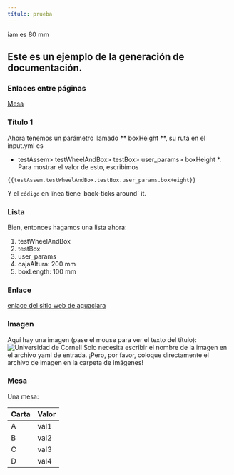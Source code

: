 ```yaml
---
título: prueba
---
```

iam es 80 mm
## Este es un ejemplo de la generación de documentación.

### Enlaces entre páginas
[Mesa](#table)

### Título 1
Ahora tenemos un parámetro llamado ** boxHeight **, su ruta en el input.yml es
* testAssem> testWheelAndBox> testBox> user_params> boxHeight *.
Para mostrar el valor de esto, escribimos
```jinja2
{{testAssem.testWheelAndBox.testBox.user_params.boxHeight}}
```
Y el `código` en línea tiene` `back-ticks around` it.

### Lista
Bien, entonces hagamos una lista ahora:
1. testWheelAndBox
1. testBox
1. user_params
1. cajaAltura: 200 mm
2. boxLength: 100 mm

### Enlace
[enlace del sitio web de aguaclara](http://aguaclara.cornell.edu)

### Imagen
Aquí hay una imagen (pase el mouse para ver el texto del título):
![Universidad de Cornell](./image/cornell.png)
Solo necesita escribir el nombre de la imagen en el archivo yaml de entrada.
¡Pero, por favor, coloque directamente el archivo de imagen en la carpeta de imágenes!

### Mesa

Una mesa:

| Carta | Valor |
| --- | --- |
| A | val1 |
| B | val2 |
| C | val3 |
| D | val4 |
